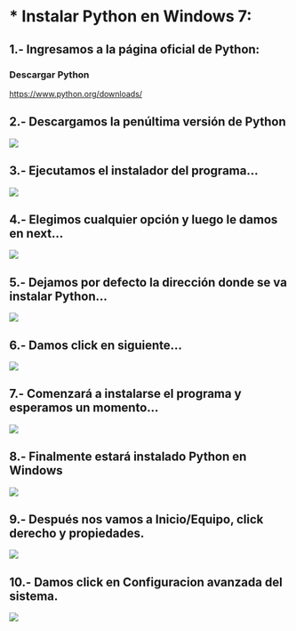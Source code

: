 # * Instalar Python en Windows 7:
## 1.- Ingresamos a la página oficial de Python:
### Descargar Python
   https://www.python.org/downloads/
## 2.- Descargamos la penúltima versión de Python
![](https://lh3.googleusercontent.com/Q3QHzCfpcUkdEDIrnD-REyX77aqD7HcPyuP6ilc53UFCAa-BvaoBgR37bFnT5-BtcRwXbNTRMhGiEh0xU6TOyh05_UCFmHrjfg2hMrr7pPScwXVQxvzn8GbgrL1KAncRsCCukI5Np6nKTnJ71ZEWvd9R7KAJgC4ssV7Dq24Fy90ISzCTtCKGry8w5Zrsi30NeMMdokvpX3pPiT3LArzL_KhFMCjW_UxogWA6acFzAK1tfAIYvDSPaAN8hENgGDzvwghy7kXuYMxuafXQFgvqB5UoQhYBOzO94CFYuRYjj8eDJPzcdDqTJEFUtoXi4K2vECg51obJsvcPjzn2BmProuSIALC304FbbaQEaPsfKpMQ2otB_xoVxmJrkV4PV9w8jaVnPBzerTIaCuCGT8weLkwKjpoB7xMATKcipSnryuMk1oaXSDNCveM52abQ8CYGIIImMsq1veSsAj2T3F54zZ-Lq4HxQBcN72Xpt7A5J6v_4-mq6oXhPbd_v0BkeUQYcvBq8v9CrKLUl3dUDPrl16pzaPJsPPAkUgwawadRe-gVLRZ7QuZKwZ_y5jQgbYtOGD10RVdWySudvDmwT7wAACCEoFpKXsvx1VUHnt4Gcy5K0GM7Bfek=w1366-h609-no)
## 3.- Ejecutamos el instalador del programa...
![](https://lh3.googleusercontent.com/QAIxGbRuBn1FhFmK8S2mP5L4Fgah5SSRHOJpxEXJvb-KDF5Q_VrEv8jcixzE9LZU74jRAWk5YUTspA6AHxK0aodJiP5FVBg7durNv8PBBBtuJHX9p_pbjlI3XNy_jmpPsz8Frr2ZEH97mzUuCSOv_7bp4Y0Wibp1-Kp-a8Ilm__VCY0Om083h2TgIfxLbEzIn27tOt1714xNsZI71HX6upl4UqyUBjrKTOf_x9LOfTSWv9098OlA8mL4XihchUTS6pgIcGXvxwKo6VJ-ldoUlru2uBYeNboqdFFuNrDkuh_prj9IAtWc0KCN1Qs5-9B5xiR_If8Ve-k4LsKQKVYu0RSssrBRd-_QYJgDir2ze2MlFFBDXSOqJIIVUQLZsBREpDXdqIWEuOb57RJ8M8MZ6iEHTV1f2jl8j_mw7zvomkHSMrao1NwCWkwsBUJXR4FoTJb77kwqrwgVWC4fGZeVETRFPypiy-FISnE5iWalnAm5QoiDyIRd_0-2VDlBsjrdGAi31w0d9JdHxRWTA3BDrJ1RJEtraxq2fDr39QLOe2p9fBc8JKSV3OMDhQdXxE9-ELxSdAm9S_75M36dQzTSLBdwJako-jcG8cvapFYAvCFfSN6WNGpv=w450-h117-no)
## 4.- Elegimos cualquier opción y luego le damos en next...
![](https://lh3.googleusercontent.com/yGbi1Rjv3M9ImMdTXb57l-Mrh8_vFZQB3TeYQCOui7MU241ztWZrCFzHEcwdhYLDGPgqWUh18a0inYnwN9cYhrJLSg63DRQXWXSAYzu-ES05S7fg9hcvFyG4C0mVoAQk4QjDYa_TgUs8TaZH71rnSmXE3ytqPgpyYgkx6BxP2wh32SARaunNOVaK7qee7_TO-gS2NUCwdaGptGeT07_9v2yUt8S5-ulnRkoY5eLdVqxwxj6E4qBGWvJ933HQqTrZ02ECrP3IIvsey7wbY9VRbtwC31JcjIgm3u4hwEosR-z9dBgoC6zB76xH9B1_31Cg3S2w9yFXinNlGTVbQZtVm4qRQDL6vN27fcnRH-AKbJWPZHrWKyAEy7SzyjFxznQXYhLGCnDZx4jKqS1yNp6edxRxQSaWFWi50RfpXvtU4I5G672ksW9wwRvln9B0Z1_Q-Gp9symcmPjfe1c_28pPyjrVjrj05oMwka9fpHCxulV37KlE50MCrI2VHG2B5d9ODOqS68Q2I6aPm6xZtl2hLX2PsXfxpxglboDyvLF_6URDVvqIG6aEq6mxd6ETePxyAgv0tFk37RW2_uQmkQ5QC4zGj2yHeoF5OFMkxsBd00Y58GYmWolH=w510-h440-no)
## 5.- Dejamos por defecto la dirección donde se va instalar Python...
![](https://lh3.googleusercontent.com/qdu9sjNRrSqVvwv7Ckv-YzZS7KvdjGQ6nFSeISHkU46fOFMJITry_84GFfZvafqeY_NKzuNCaH2nUK-dS7xfsfcn-97aQjoUlzjRYifgMiCIv0MVVW9z9UVvijXzaMU4LHuVUwwd-G194naWV4uPZ3X6exDlZbyDE5LIbW4cd6_UQX9QDj2H45YWHGa9vpxhOwVSp2T4Hez1HivSGALes4PDEyEAlwvD3F8sk4sC13reBoB3kQCHrUUA-iVwmcfu-RCwmYzjMuP4imp7tTZ3yhyRKEnp-mfbY8oAp7xdLqYsAyGtJ_U9Cm87afsUUygRMytnJqCZtPzgWCrSD9YDr1zGERfyXSZXSNdPR8SlHIRj_BD23PPzdqGdyXPlrxk5Eja8Sl661l3Cr31gIHB7vGNc8H380ak4Oav4ozEpKRIqbYYdvhoHjWvI1LLHn-I4wuqQWOd6y-_NF2H8OFNq7Ihz4WXJmnuN3BTTC1wHhkoXftaepiX3cvY_MdzsxwBA-wDdJqeAW5TKQk617tqRTxgYiaww3irLLQhBGiiqs5gHbag0d8KOgUsmjRGZhfeYykoicFuyXFQzA_G-J9ZOnek3xxe5V2ONc4aayUpRGJX3hIx95dL7=w516-h444-no)
## 6.- Damos click en siguiente...
![](https://lh3.googleusercontent.com/OHLv3oEJZknxn6fitQ_aBwxkHe5Ac_kaGkpBPUmsv2hW3aiJcmyeIKP8FkFL9KyTiulFIfekvn5KW_zsI6pvi2dy1IS_FCBOI-ZXJbAY5rp0lwNXTiaDEjk8CmUpjgA652TPeHmAU1rTsGw8I17BnB1Iv7IEStMDP0qW-n9CCl7zr3k_UHgw_FBaGniPXrUcyuzI0a8PbCb7eBnSGYjZEaYkW0HjeSOLnbjJ_LCbnLIDtmptylDOfE3NNDpXWLcqzb3iEA6K8KO3DTVbn2DKz4XWBN7nIoGUgpFefjKYkN8Z8goFrPXHvnjYbgJhCurnET5SHHtDVX2EiscjS-gfuBEM3Qa4IBTfLBv4kLSy_q-_FwkcItevs6nGneJA-NUIrmg6VxQtQPz2R2PXZ0ls6I1IKR9M21lqWHVaLv5looCqVsx6axEji_VGzEfFzMC6cUsUBOcnG1TL85MrgnND6-xBU4Cds_ff5nvh9UObu62nqHn-3eX_0L-HQo-v4dLu3oqw1MbalP2w4z7iEU4g9UT5MEnbf0F6t3bgs2usuRV0bYONVlTpm6pe3amsptBOySuCrV7Xnf9wtB5LyoRdXlDl3bJmXDyyDOOhWS1EELPrphNM1Vnc=w511-h442-no)
## 7.- Comenzará a instalarse el programa y esperamos un momento...
![](https://lh3.googleusercontent.com/xOdKhKua00QvEO35BlQZKGDIqc-fHT__Xd59_qkDUf0B-ndRl-gE1ejG1PeZd2Gd0sq6wSmT7F3C3SPAqwekWMemj0DcPSCQn_wFY3lFrUv-lwkF38J5wDlrqsx0XTiM-THO7D2fXDNZtkxoZQpJ9vQf5X0bbb3PCgQ1dUt-YGLiVA5vLZoHmFoUH57N3IkV3jd3b5CdkQ_zTkNk-Jr1s17xPJoXSJZf7RVuUa7FI453h4rS-lNLS88jk1OO0VcjOTzwp-8lJKd9SlsFsyp6NQDgV0evPEevSBsszf-7-UKqbXUo38BQPLifqeFyeMmggpuH-NnV9Xni40aWMycIoakHUPGijiKn5XtiRiIIaHBdy9VUfF0GLKZslRrvWmob7aG06PPxC9YGN1Dl8k_Q57wzb5kg5ZuvLN3dUde3kgd2TlkocXPs6f1QnlYg77q_aJ8-wdDwus60acAoSHuymv1YFaH14JdvfW3BzWyx0q8lajqFxdU6nzV0q2sO3K8tDhKJUQyffEMIROeRZUaN_c18OQvEjx2BZYuwk8PHTGX31Rahsg4NQRp0olEjFbjPmAki9-2X-BW6M62c8HoEQ_AYiaWRfojxht92F8HWc3zL4ERdZfsR=w513-h442-no)
## 8.- Finalmente estará instalado Python en Windows
![](https://lh3.googleusercontent.com/yTn076PgIdkFtS0DRSDJfC5ubcWvsvraokDm6-U8lfRRN5SP7IyNXwKEAemdMRmXsX_Epohu9wIrydlQnnhDKuqgLMCwKm4GzzNq-mFEWwLBEf6mlnr3BvRSct3x5zLi4zUlrKL29q88P61siXOOgjxRjpRCepqqi2XHL0U5DMDwImAnhspKpg40E4j1wEJ9khCLzMFkBFZ37IqA86_rZTMCotwDwvQeu5JfS8nb7ElZValXUyC7RHgrjCVJeRZunmabSpTqvm7YaA4QJwIpS9bakhidbBtnq-Fc-_EqLFRiOF6cULZUxmeiJqA4WGxtagv6IX9Iyh4ClS_wc8qnnVSe-gCDOLIC8prMHVZ-GhlUsFM4saAWcet2pPMtPU-uhnrJGg78c_M6pg6KQfk9HqLUf9tb8Ma3JU-yEDOzKKaDin-UxanxC13xgiE8iukAVrPK90baR1qZB_BL_jVtBTqSrJ5P86VA-FLtdmPI661LOp1_ECF57VBGcie7ffsmlH3gVbj8Tc79CJ7iO_RiOjXMn48auWy7ZrGc4giw8XRYNFAYimEtTWupl12vlEJgufiMEvinizd8O79Nrxai-Ddqso8l0s8_R5Dupsxc_O1JiudXtnDw=w510-h440-no)
## 9.- Después nos vamos a Inicio/Equipo, click derecho y propiedades.
![](https://lh3.googleusercontent.com/Bdyn_Hpry3aa6CUpWH9cxervdaICX7HqyTMHMllBI6yakP6DN6kAe4CQQ3qL7_iKXTo8mTvf4wcLzHcsx1EqmS7ywn1Yf3pnerTSRfHQQ6j2Z0KGr1lLThtTi_c0blYafjWtr9NhQhqjzRCHSVKAwCLDy3BywNq8hQocypdNjX_82uA0kejaMNs4b2tCDvfd7Vep_Qvmx8Kzz9v6KDeEx6K5b-jWV-BCCgC6LDs7dLg4xCDePHOHOQ5ZEMJEiJI0Tydhb4ofptlBuQoP11valuAQ4A-qO1Uzq39itBLRTOVKUuSplQqlVQKSYq4dKRjc9Pr6XB77XW6loGf7UY8KdgzpZXeq_acIvmQOz5_H6vEs-PmdaHaa9e-uf7MbLtG7TIWjhm-h9hlsJUM4Lhb6MXK76s8uCHx74akYQN3eEKcyhcVMddiiIp5RbI3XFKw_hPxn0NYJgfAEegFqXTkag3vS8vtIN498Qj4v69yzNsCK2hfEEPWPjK6Bp1RrUfh9BIoLu8aIJX5kmZ7I47MvkaQsWXM3yfTGZTNMj-T857d7QVfYZURR3urlpwtGCadADdNa6OejlDK-6I_C3WTtaM3BtULn2im_e1D1v9jgZP1BH4n1aU5j=w571-h544-no)
## 10.- Damos click en Configuracion avanzada del sistema.
![](https://lh3.googleusercontent.com/GLzQ8uMxazux3SFxL8DjjD1LNikqUiNuCjhvkbcIJzIvU84xWHJvi1FcKZwIfVagZBH_mMrO43x956gvXdm6GUKJhvxGHeR0kuu_MmPAWTKaOiUY4gIdsJ9gMbTRnMB6ZxzKLOPCBWHb_1ZTQRZgBmou79dGdNDxB-BWzQ2zk8K4UWUlFR7JsnSQmKmPI07hpa8eqIV57ADTWATmjHo8E69WLLwc8WeeFMDFo98X2ZXktom4MlJxXeun9iQauNTFQ-iuBzrRtgBAKxkPQIzBBn7kkchbZUqDxQQ88nBlmaj2VIcCjaXHto8raUS7lqS05YLNXdJbVqC8VNNOV2Vde-sROVgBVFE9bZzSZseHUhB6B-V6XGGyr7byCsm55ZAUu36gs9lq8jfRkAhD4bm80-NO7F4cUX_-nfq0Q4rS0sozc9-9qYcdRb6GyeUy9pV-y-v1A9biIrNrU3OpJ1eJS1VnxNHrRtS-FEDkiv1etJlQHgA-4kBudEokKQjIyH04Pwc0kbkUOaMoEzBhCNLbeyEC4VfQxaCjPNh1DYhZobJMsvkXJvay7FTUpS2PKRuJoJr5kTGZFXLXO-tmy6zIJ-z-riFaB6b-JVDkSTRl-Xz0EtED1ngw=w684-h293-no)